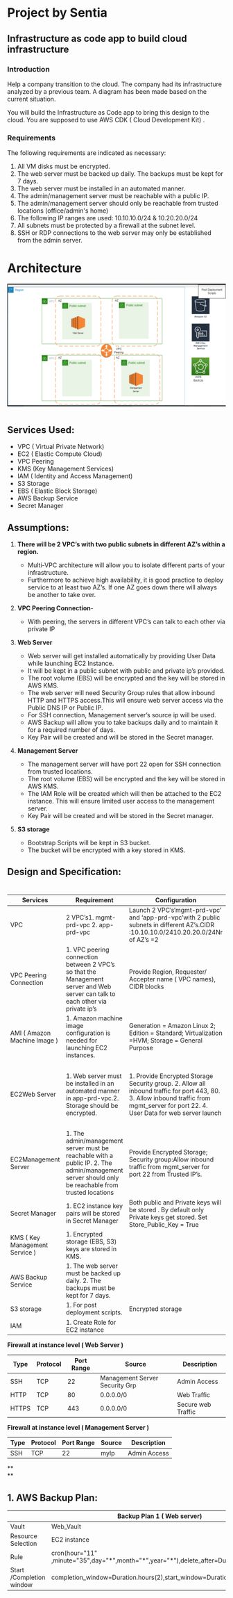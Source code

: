 # Project by Sentia


## Infrastructure as code app to build cloud infrastructure


### Introduction

Help a company transition to the cloud. The company had its infrastructure analyzed by a previous team. A diagram has been made based on the current situation.

You will build the Infrastructure as Code app to bring this design to the cloud. You are supposed to use AWS CDK ( Cloud Development Kit) .


### Requirements

The following requirements are indicated as necessary:

1. All VM disks must be encrypted.
2. The web server must be backed up daily. The backups must be kept for 7 days.
3. The web server must be installed in an automated manner.
4. The admin/management server must be reachable with a public IP.
5. The admin/management server should only be reachable from trusted locations (office/admin's home)
6. The following IP ranges are used: 10.10.10.0/24 & 10.20.20.0/24
7. All subnets must be protected by a firewall at the subnet level.
8. SSH or RDP connections to the web server may only be established from the admin server.

# Architecture 
 ![alt_text](https://github.com/techgrounds/cloud-6-repo-rupaliBC/blob/main/00_includes/archi.PNG)


# 
## Services Used: 

- VPC ( Virtual Private Network)
- EC2 ( Elastic Compute Cloud)
- VPC Peering
- KMS (Key Management Services)
- IAM ( Identity and Access Management)
- S3 Storage
- EBS ( Elastic Block Storage)
- AWS Backup Service
- Secret Manager


## Assumptions:


1. **There will be 2 VPC’s with two public subnets in different AZ’s within a region.**

    - Multi-VPC architecture will allow you to isolate different parts of your infrastructure.
    - Furthermore to achieve high availability, it is good practice to deploy service to at least two AZ’s. If one AZ goes down there will always be another to take over.
2. **VPC Peering Connection**-
    - With peering, the servers in different VPC’s can talk to each other via private IP
3. **Web Server**
    - Web server will get installed automatically by providing User Data while launching EC2 Instance.
    - It will be kept in a public subnet with public and private ip’s provided.
    - The root volume (EBS) will be encrypted and the key will be stored in AWS KMS.
    - The web server will need Security Group rules that allow inbound HTTP and HTTPS access.This will ensure web server access via the Public DNS IP or Public IP.
    - For SSH connection, Management server’s source ip will be used.
    - AWS Backup will allow you to take backups daily and to maintain it for a required number of days.
    - Key Pair will be created and will be stored in the Secret manager.  
4. **Management Server**
    - The management server will have port 22 open for SSH connection from trusted locations.
    - The root volume (EBS) will be encrypted and the key will be stored in AWS KMS.
    - The IAM Role will be created which will then be attached to the EC2 instance. This will ensure limited user access to the management server.
    - Key Pair will be created and will be stored in the Secret manager.
5. **S3 storage**
    - Bootstrap Scripts will be kept in S3 bucket.
    - The bucket will be encrypted with a key stored in KMS.  
  

  ## Design and Specification:


#   
| Services                       | Requirement                                                                                                                                       | Configuration                                                                                                                                                            | Comments/Questions                                                                                                                                                                                        |
| ------------------------------ | ------------------------------------------------------------------------------------------------------------------------------------------------- | ------------------------------------------------------------------------------------------------------------------------------------------------------------------------ | --------------------------------------------------------------------------------------------------------------------------------------------------------------------------------------------------------- |
| VPC                            |  2 VPC’s1. mgmt-prd-vpc 2. app-prd-vpc                                                                                                            | Launch 2 VPC’s‘mgmt-prd-vpc’ and ‘app-prd-vpc’with 2 public subnets in different AZ’s.CIDR :10.10.10.0/2410.20.20.0/24Nr of AZ’s =2                                      |                                                                                                                                                                                                           |
| VPC Peering Connection         | 1. VPC peering connection between 2 VPC’s so that the Management server and Web server can talk to each other via private ip’s                    | Provide Region, Requester/ Accepter name ( VPC names), CIDR blocks                                                                                                       |                                                                                                                                                                                                           |
| AMI ( Amazon Machine Image )   | 1. Amazon machine image configuration is needed for launching EC2 instances.                                                                      | Generation = Amazon Linux 2; Edition = Standard; Virtualization =HVM; Storage = General Purpose                                                                                |                                                                                                                                                                                                           |
| EC2Web Server                  | 1. Web server must be installed in an automated manner in app-prd-vpc.2. Storage should be encrypted.                                             | 1. Provide Encrypted Storage Security group. 2.  Allow all inbound traffic for port 443, 80. 3. Allow inbound traffic from mgmt_server for port 22. 4. User Data for web server launch    | User Data script in S3?\#!/bin/bashyum -y install httpdsystemctlenable httpdsystemctl start httpdecho '&lt;html>&lt;h1>Hello From Your Web Server!&lt;/h1>&lt;/html>' > /var/www/html/index.html          |
| EC2Management Server           | 1. The admin/management server must be reachable with a public IP. 2. The admin/management server should only be reachable from trusted locations | Provide Encrypted Storage; Security group:Allow inbound traffic from mgmt_server for port 22 from Trusted IP’s.                                                            |                                                                                                                                                                                                           |
| Secret Manager                 | 1. EC2 instance key pairs will be stored in Secret Manager                                                                                        | Both public and Private keys will be stored . By default only Private keys get stored. Set Store_Public_Key = True                                                       |                                                                                                                                                                                                           |
| KMS ( Key Management Service ) | 1. Encrypted storage (EBS, S3) keys are stored in KMS.                                                                                            |                                                                                                                                                                          |                                                                                                                                                                                                           |
| AWS Backup Service             | 1. The web server must be backed up daily. 2. The backups must be kept for 7 days.                                                                |                                                                                                                                                                          | Uses S3 for backups?                                                                                                                                                                                      |
| S3 storage                     | 1. For post deployment scripts.                                                                                                                   | Encrypted storage                                                                                                                                                        |                                                                                                                                                                                                           |
| IAM                            | 1. Create Role for EC2 instance                                                                                                                   |                                                                                                                                                                          |                                                                                                                                                                                                           |








**Firewall at instance level ( Web Server )**



| Type  | Protocol | Port Range | Source                         | Description        |
| ----- | -------- | ---------- | ------------------------------ | ------------------ |
| SSH   | TCP      | 22         | Management Server Security Grp | Admin Access       |
| HTTP  | TCP      | 80         | 0.0.0.0/0                      | Web Traffic        |
| HTTPS | TCP      | 443        | 0.0.0.0/0                      | Secure web Traffic |



**Firewall at instance level ( Management Server )**

  


| Type | Protocol | Port Range | Source | Description  |
| ---- | -------- | ---------- | ------ | ------------ |
| SSH  | TCP      | 22         | myIp   | Admin Access |

**  
**
## 1. AWS Backup Plan:

     


   |                          | Backup Plan 1 ( Web server)                                                                  | Backup Plan 2 (Management Server )                                                           |
   | ------------------------ | -------------------------------------------------------------------------------------------- | -------------------------------------------------------------------------------------------- |
   | Vault                    | Web_Vault                                                                                    | Mgmt_Vault                                                                                   |
   | Resource Selection       | EC2 instance                                                                                 | EC2 instance                                                                                 |
   | Rule                     | cron(hour="11" ,minute="35",day="\*",month="\*",year="\*"),delete_after=Duration.days(7),    | cron(hour="11" ,minute="35",day="\*",month="\*",year="\*"),delete_after=Duration.days(7),    |
   | Start /Completion window | completion_window=Duration.hours(2),start_window=Duration.hours(1)                           | completion_window=Duration.hours(2),start_window=Duration.hours(1)                           |  
